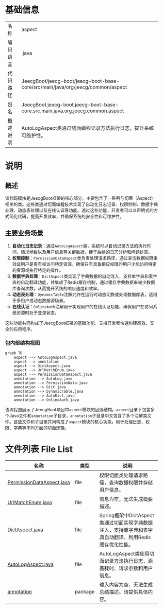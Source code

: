 # 基础信息

|      |      |
|------|------|
| 名称 | aspect |
| 编码语言 | .java |
| 代码路径 | JeecgBoot/jeecg-boot/jeecg-boot-base-core/src/main/java/org/jeecg/common/aspect |
| 包名 | JeecgBoot.jeecg-boot.jeecg-boot-base-core.src.main.java.org.jeecg.common.aspect |
| 概述说明 | AutoLogAspect类通过切面编程记录方法执行日志，提升系统可维护性。 |

# 说明

## 概述
该代码模块是JeecgBoot框架的核心部分，主要包含了一系列与切面（Aspect）相关的类。这些类通过切面编程技术实现了自动化日志记录、权限控制、数据字典处理、动态表处理以及在线认证等功能。通过这些功能，开发者可以以声明式的方式简化代码，提高开发效率，并确保系统的安全性和可维护性。

## 主要业务场景
1. **自动化日志记录**：通过`AutoLogAspect`类，系统可以自动记录方法的执行时间、请求参数以及用户信息等关键数据，便于后续的日志分析和问题排查。
2. **权限控制**：`PermissionDataAspect`类负责处理请求路径，通过查询数据权限来验证用户是否有权访问特定资源，确保只有具备相应权限的用户才能访问特定的资源或执行特定的操作。
3. **数据字典处理**：`DictAspect`类实现了字典数据的自动注入，支持单字典和表字典的自动翻译功能，并集成了Redis缓存机制，通过缓存字典数据来减少数据库查询次数，从而提升系统的响应速度和效率。
4. **动态表处理**：`DynamicTable`注解允许在运行时动态切换或处理数据库表，适用于多租户或动态数据源场景。
5. **在线认证**：`OnlineAuth`注解用于实现用户的在线认证功能，确保用户在访问系统资源时处于登录状态。

这些功能共同构成了JeecgBoot框架的基础功能，支持开发者快速构建高效、安全的应用程序。


### 包内部结构视图

```mermaid
graph TD
    aspect --> AutoLogAspect.java
    aspect --> annotation
    aspect --> DictAspect.java
    aspect --> UrlMatchEnum.java
    aspect --> PermissionDataAspect.java
    annotation --> AutoLog.java
    annotation --> PermissionData.java
    annotation --> Dict.java
    annotation --> DynamicTable.java
    annotation --> AutoDict.java
    annotation --> OnlineAuth.java
```

该流程图展示了JeecgBoot项目中`aspect`模块的层级结构。`aspect`目录下包含多个Java文件和`annotation`子目录，`annotation`子目录中又包含了多个注解类文件。这些文件和子目录共同构成了`aspect`模块的核心功能，用于处理日志、权限、字典等不同方面的切面逻辑。

# 文件列表 File List

| 名称   | 类型  | 说明 |
|-------|------|-------------|
| [PermissionDataAspect.java](PermissionDataAspect.md) | file | 权限切面类处理请求路径，查询数据权限并存储用户信息。 |
| [UrlMatchEnum.java](UrlMatchEnum.md) | file | 信息为空，无法生成概要描述。 |
| [DictAspect.java](DictAspect.md) | file | Spring框架中DictAspect类通过切面实现字典数据注入，支持单字典和表字典自动翻译，利用Redis缓存优化性能。 |
| [AutoLogAspect.java](AutoLogAspect.md) | file | AutoLogAspect类使用切面记录方法执行日志，涵盖耗时、请求参数和用户信息。 |
| [annotation](annotation/_module.md) | package | 输入内容为空，无法生成总结描述。请提供具体内容。 |


